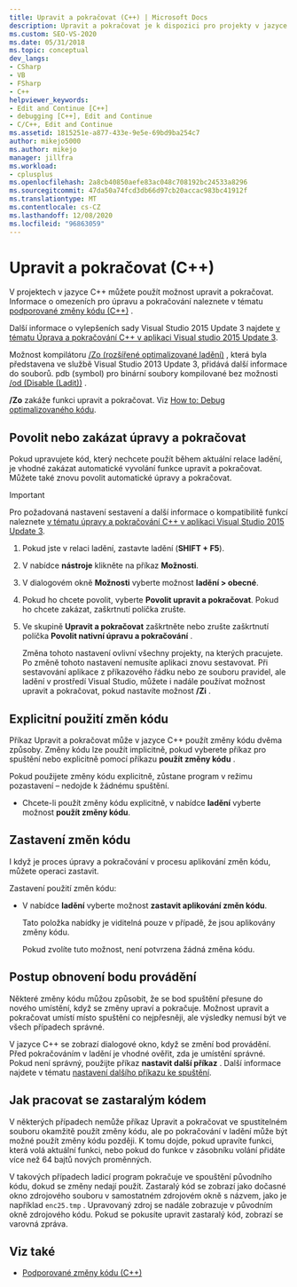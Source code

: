 ```yaml
---
title: Upravit a pokračovat (C++) | Microsoft Docs
description: Upravit a pokračovat je k dispozici pro projekty v jazyce C++. Přečtěte si, jaké úpravy jsou podporované a jak můžete řídit, jestli a kdy se vaše úpravy aplikují.
ms.custom: SEO-VS-2020
ms.date: 05/31/2018
ms.topic: conceptual
dev_langs:
- CSharp
- VB
- FSharp
- C++
helpviewer_keywords:
- Edit and Continue [C++]
- debugging [C++], Edit and Continue
- C/C++, Edit and Continue
ms.assetid: 1815251e-a877-433e-9e5e-69bd9ba254c7
author: mikejo5000
ms.author: mikejo
manager: jillfra
ms.workload:
- cplusplus
ms.openlocfilehash: 2a8cb40850aefe83ac048c708192bc24533a8296
ms.sourcegitcommit: 47da50a74fcd3db66d97cb20accac983bc41912f
ms.translationtype: MT
ms.contentlocale: cs-CZ
ms.lasthandoff: 12/08/2020
ms.locfileid: "96863059"
---
```

# <a name="edit-and-continue-c"></a>Upravit a pokračovat (C++)
V projektech v jazyce C++ můžete použít možnost upravit a pokračovat. Informace o omezeních pro úpravu a pokračování naleznete v tématu [podporované změny kódu (C++)](../debugger/supported-code-changes-cpp.md) .

Další informace o vylepšeních sady Visual Studio 2015 Update 3 najdete [v tématu Úprava a pokračování C++ v aplikaci Visual studio 2015 Update 3](https://devblogs.microsoft.com/cppblog/c-edit-and-continue-in-visual-studio-2015-update-3/).

 Možnost kompilátoru [/Zo (rozšířené optimalizované ladění)](/cpp/build/reference/zo-enhance-optimized-debugging) , která byla představena ve službě Visual Studio 2013 Update 3, přidává další informace do souborů. pdb (symbol) pro binární soubory kompilované bez možnosti [/od (Disable (Ladit))](/cpp/build/reference/od-disable-debug) .

 **/Zo** zakáže funkci upravit a pokračovat. Viz [How to: Debug optimalizovaného kódu](../debugger/how-to-debug-optimized-code.md).

## <a name="enable-or-disable-edit-and-continue"></a><a name="BKMK_Enable_or_disable_automatic_invocation_of_Edit_and_Continue"></a> Povolit nebo zakázat úpravy a pokračovat
 Pokud upravujete kód, který nechcete použít během aktuální relace ladění, je vhodné zakázat automatické vyvolání funkce upravit a pokračovat. Můžete také znovu povolit automatické úpravy a pokračovat.

> [!IMPORTANT]
> Pro požadovaná nastavení sestavení a další informace o kompatibilitě funkcí naleznete [v tématu úpravy a pokračování C++ v aplikaci Visual Studio 2015 Update 3](https://devblogs.microsoft.com/cppblog/c-edit-and-continue-in-visual-studio-2015-update-3/).

1. Pokud jste v relaci ladění, zastavte ladění (**SHIFT + F5**).

2. V nabídce **nástroje** klikněte na příkaz **Možnosti**.

3. V dialogovém okně **Možnosti** vyberte možnost **ladění > obecné**.

4. Pokud ho chcete povolit, vyberte **Povolit upravit a pokračovat**. Pokud ho chcete zakázat, zaškrtnutí políčka zrušte.

5. Ve skupině **Upravit a pokračovat** zaškrtněte nebo zrušte zaškrtnutí políčka **Povolit nativní úpravu a pokračování** .

   Změna tohoto nastavení ovlivní všechny projekty, na kterých pracujete. Po změně tohoto nastavení nemusíte aplikaci znovu sestavovat. Při sestavování aplikace z příkazového řádku nebo ze souboru pravidel, ale ladění v prostředí Visual Studio, můžete i nadále používat možnost upravit a pokračovat, pokud nastavíte možnost **/Zi** .

## <a name="how-to-apply-code-changes-explicitly"></a><a name="BKMK_How_to_apply_code_changes_explicitly"></a> Explicitní použití změn kódu
 Příkaz Upravit a pokračovat může v jazyce C++ použít změny kódu dvěma způsoby. Změny kódu lze použít implicitně, pokud vyberete příkaz pro spuštění nebo explicitně pomocí příkazu **použít změny kódu** .

 Pokud použijete změny kódu explicitně, zůstane program v režimu pozastavení – nedojde k žádnému spuštění.

- Chcete-li použít změny kódu explicitně, v nabídce **ladění** vyberte možnost **použít změny kódu**.

## <a name="how-to-stop-code-changes"></a><a name="BKMK_How_to_stop_code_changes"></a> Zastavení změn kódu
 I když je proces úpravy a pokračování v procesu aplikování změn kódu, můžete operaci zastavit.

 Zastavení použití změn kódu:

- V nabídce **ladění** vyberte možnost **zastavit aplikování změn kódu**.

  Tato položka nabídky je viditelná pouze v případě, že jsou aplikovány změny kódu.

  Pokud zvolíte tuto možnost, není potvrzena žádná změna kódu.

## <a name="how-to-reset-the-point-of-execution"></a><a name="BKMK_How_to_reset_the_point_of_execution"></a> Postup obnovení bodu provádění
 Některé změny kódu můžou způsobit, že se bod spuštění přesune do nového umístění, když se změny upraví a pokračuje. Možnost upravit a pokračovat umístí místo spuštění co nejpřesněji, ale výsledky nemusí být ve všech případech správné.

 V jazyce C++ se zobrazí dialogové okno, když se změní bod provádění. Před pokračováním v ladění je vhodné ověřit, zda je umístění správné. Pokud není správný, použijte příkaz **nastavit další příkaz** . Další informace najdete v tématu [nastavení dalšího příkazu ke spuštění](./navigating-through-code-with-the-debugger.md#BKMK_Set_the_next_statement_to_execute).

## <a name="how-to-work-with-stale-code"></a><a name="BKMK_How_to_work_with_stale_code"></a> Jak pracovat se zastaralým kódem
 V některých případech nemůže příkaz Upravit a pokračovat ve spustitelném souboru okamžitě použít změny kódu, ale po pokračování v ladění může být možné použít změny kódu později. K tomu dojde, pokud upravíte funkci, která volá aktuální funkci, nebo pokud do funkce v zásobníku volání přidáte více než 64 bajtů nových proměnných.

 V takových případech ladicí program pokračuje ve spouštění původního kódu, dokud se změny nedají použít. Zastaralý kód se zobrazí jako dočasné okno zdrojového souboru v samostatném zdrojovém okně s názvem, jako je například `enc25.tmp` . Upravovaný zdroj se nadále zobrazuje v původním okně zdrojového kódu. Pokud se pokusíte upravit zastaralý kód, zobrazí se varovná zpráva.

## <a name="see-also"></a>Viz také
- [Podporované změny kódu (C++)](../debugger/supported-code-changes-cpp.md)